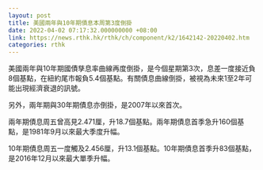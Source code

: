 ```yaml
---
layout: post
title: 美國兩年與10年期債息本周第3度倒掛
date: 2022-04-02 07:17:32.000000000 +08:00
link: https://news.rthk.hk/rthk/ch/component/k2/1642142-20220402.htm
categories: rthk
---
```


美國兩年與10年期國債孳息率曲線再度倒掛，是今個星期第3次，息差一度接近負8個基點，在紐約尾市報負5.4個基點。有關債息曲線倒掛，被視為未來1至2年可能出現經濟衰退的訊號。

另外，兩年期與30年期債息亦倒掛，是2007年以來首次。

兩年期債息周五曾高見2.471厘，升18.7個基點。兩年期債息首季急升160個基點，是1981年9月以來最大季度升幅。

10年期債息周五一度觸及2.456厘，升13.1個基點。10年期債息首季升83個基點，是2016年12月以來最大單季升幅。
